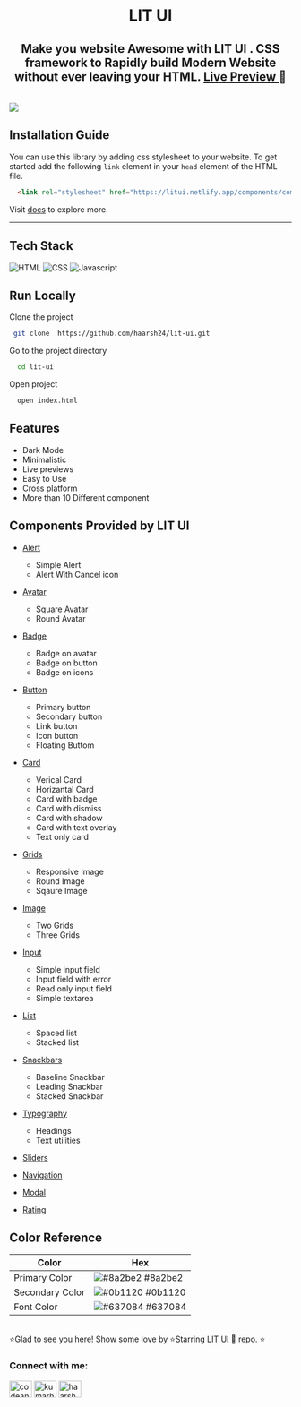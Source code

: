 <h1 align="center" style="font-weight: bold"> LIT UI </h1>
<h2 align="center" > Make you website Awesome with LIT UI . CSS framework to Rapidly build Modern Website without ever leaving your HTML.  <a href="https://litui.netlify.app/"> Live Preview </a>  🚀 </h2>
</br>
<img src="https://github.com/haarsh24/lit-ui/blob/development/assets/litui-final.gif" />

## Installation Guide

You can use this library by adding css stylesheet to your website. To get started add the following `link` element in your `head` element of the HTML file.

```html
  <link rel="stylesheet" href="https://litui.netlify.app/components/components-style.css">
```

Visit [docs](https://litui.netlify.app/components/components.html) to explore more.

---
## Tech Stack

![HTML](https://img.shields.io/badge/-HTML-orange)
![CSS](https://img.shields.io/badge/-CSS-blue)
![Javascript](https://img.shields.io/badge/-Javascript-blueviolet)


## Run Locally

Clone the project

```bash
 git clone  https://github.com/haarsh24/lit-ui.git
```

Go to the project directory

```bash
  cd lit-ui
```

Open project

```bash
  open index.html
```
## Features

- Dark Mode
- Minimalistic
- Live previews
- Easy to Use
- Cross platform
- More than 10 Different component

## Components Provided by LIT UI

- [Alert](https://litui.netlify.app/components/components.html#alerts)

  - Simple Alert
  - Alert With Cancel icon

- [Avatar](https://litui.netlify.app/components/components.html#avatars)

  - Square Avatar
  - Round Avatar

- [Badge](https://litui.netlify.app/components/components.html#badges)

  - Badge on avatar
  - Badge on button
  - Badge on icons

- [Button](https://litui.netlify.app/components/components.html#buttons)

  - Primary button
  - Secondary button
  - Link button
  - Icon button
  - Floating Buttom

- [Card](https://litui.netlify.app/components/components.html#cards)

  - Verical Card
  - Horizantal Card
  - Card with badge
  - Card with dismiss
  - Card with shadow
  - Card with text overlay
  - Text only card

- [Grids](https://litui.netlify.app/components/components.html#grids)

  - Responsive Image
  - Round Image
  - Sqaure Image

- [Image](https://litui.netlify.app/components/components.html#images)

  - Two Grids
  - Three Grids

- [Input](https://litui.netlify.app/components/components.html#inputs)

  - Simple input field
  - Input field with error
  - Read only input field
  - Simple textarea

- [List](https://litui.netlify.app/components/components.html#lists)
  - Spaced list
  - Stacked list

- [Snackbars](https://litui.netlify.app/components/components.html#snackbars)
  - Baseline Snackbar
  - Leading Snackbar
  - Stacked Snackbar

- [Typography](https://litui.netlify.app/components/components.html#text-util)

  - Headings
  - Text utilities
 
- [Sliders](https://litui.netlify.app/components/components.html#sliders)

- [Navigation](https://litui.netlify.app/components/components.html#navigation)

- [Modal](https://litui.netlify.app/components/components.html#modal)

- [Rating](https://litui.netlify.app/components/components.html#rating)

## Color Reference

| Color             | Hex                                                                |
| ----------------- | ------------------------------------------------------------------ |
| Primary Color | ![#8a2be2](https://via.placeholder.com/40/8a2be2?text=+) #8a2be2
| Secondary Color | ![#0b1120](https://via.placeholder.com/40/0b1120?text=+) #0b1120
| Font Color | ![#637084](https://via.placeholder.com/40/637084;?text=+) #637084
</br>
⭐Glad to see you here! Show some love by ⭐Starring <a href="https://github.com/haarsh24/lit-ui/"> LIT UI </a>  🚀  repo. ⭐
</br>
<h3 align="left">Connect with me:</h3>
<p align="left">
<a href="https://twitter.com/codeandchords" target="blank"><img align="center" src="https://raw.githubusercontent.com/rahuldkjain/github-profile-readme-generator/master/src/images/icons/Social/twitter.svg" alt="codeandchords" height="30" width="40" /></a>
<a href="https://linkedin.com/in/kumarharshn" target="blank"><img align="center" src="https://raw.githubusercontent.com/rahuldkjain/github-profile-readme-generator/master/src/images/icons/Social/linked-in-alt.svg" alt="kumarharshn" height="30" width="40" /></a>
<a href="https://instagram.com/haarshn" target="blank"><img align="center" src="https://raw.githubusercontent.com/rahuldkjain/github-profile-readme-generator/master/src/images/icons/Social/instagram.svg" alt="haarshn" height="30" width="40" /></a>
</p>
